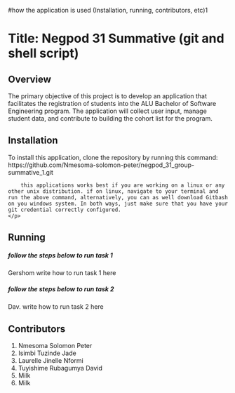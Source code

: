 #how the application is used (Installation, running, contributors, etc)1
<h1> Title: Negpod 31 Summative (git and shell script) </h1>

<h2> Overview </h2>
<P> The primary objective of this project is to develop an application  that facilitates the registration of students into the ALU Bachelor of Software Engineering program. The application will collect user input, manage student data, and contribute to building the cohort list for the program. </p>
  
<h2> Installation</h2>
    <p>To install this application, clone the repository by running this command: https://github.com/Nmesoma-solomon-peter/negpod_31_group-summative_1.git

        this applications works best if you are working on a linux or any other unix distribution. if on linux, navigate to your terminal and run the above command, alternatively, you can as well download Gitbash on you windows system. In both ways, just make sure that you have your git credential correctly configured.
    </p>


<h2> Running </h2>
    <h5> follow the steps below to run task 1 </h5>
        <p> Gershom write how to run task 1 here </p>
    <h5> follow the steps below to run task 2 </h5>
        <p> Dav. write how to run task 2 here </p>




<h2> Contributors </h2>
    <ol>
        <li>Nmesoma Solomon Peter</li>
        <li>Isimbi Tuzinde Jade</li>
        <li>Laurelle Jinelle Nformi</li>
        <li>Tuyishime Rubagumya David</li>
        <li>Milk</li>
        <li>Milk</li>
    </ol>
